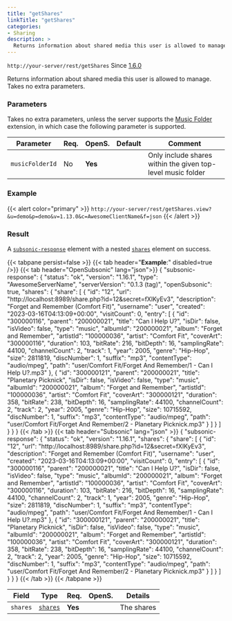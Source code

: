 ```yaml
---
title: "getShares"
linkTitle: "getShares"
categories:
- Sharing
description: >
  Returns information about shared media this user is allowed to manage.
---
```


`http://your-server/rest/getShares` Since [1.6.0](../../subsonic-versions)

Returns information about shared media this user is allowed to manage. Takes no extra parameters.

### Parameters

Takes no extra parameters, unless the server supports the [Music Folder](../../extensions/musicfolder) extension, in which case the following parameter is supported.

| Parameter | Req. | OpenS. | Default | Comment |
| --- | --- | --- | --- | --- |
| `musicFolderId` | No | **Yes** |   | Only include shares within the given top-level music folder |

### Example

{{< alert color="primary" >}} `http://your-server/rest/getShares.view?&u=demo&p=demo&v=1.13.0&c=AwesomeClientName&f=json` {{< /alert >}}

### Result

A [`subsonic-response`](../../responses/subsonic-response) element with a nested [`shares`](../../responses/shares) element on success.

{{< tabpane persist=false >}}
{{< tab header="**Example**:" disabled=true />}}
{{< tab header="OpenSubsonic" lang="json">}}
{
  "subsonic-response": {
    "status": "ok",
    "version": "1.16.1",
    "type": "AwesomeServerName",
    "serverVersion": "0.1.3 (tag)",
    "openSubsonic": true,
    "shares": {
      "share": [
        {
          "id": "12",
          "url": "http://localhost:8989/share.php?id=12&secret=fXlKyEv3",
          "description": "Forget and Remember (Comfort Fit)",
          "username": "user",
          "created": "2023-03-16T04:13:09+00:00",
          "visitCount": 0,
          "entry": [
            {
              "id": "300000116",
              "parent": "200000021",
              "title": "Can I Help U?",
              "isDir": false,
              "isVideo": false,
              "type": "music",
              "albumId": "200000021",
              "album": "Forget and Remember",
              "artistId": "100000036",
              "artist": "Comfort Fit",
              "coverArt": "300000116",
              "duration": 103,
              "bitRate": 216,
              "bitDepth": 16,
              "samplingRate": 44100,
              "channelCount": 2,
              "track": 1,
              "year": 2005,
              "genre": "Hip-Hop",
              "size": 2811819,
              "discNumber": 1,
              "suffix": "mp3",
              "contentType": "audio/mpeg",
              "path": "user/Comfort Fit/Forget And Remember/1 - Can I Help U?.mp3"
            },
            {
              "id": "300000121",
              "parent": "200000021",
              "title": "Planetary Picknick",
              "isDir": false,
              "isVideo": false,
              "type": "music",
              "albumId": "200000021",
              "album": "Forget and Remember",
              "artistId": "100000036",
              "artist": "Comfort Fit",
              "coverArt": "300000121",
              "duration": 358,
              "bitRate": 238,
              "bitDepth": 16,
              "samplingRate": 44100,
              "channelCount": 2,
              "track": 2,
              "year": 2005,
              "genre": "Hip-Hop",
              "size": 10715592,
              "discNumber": 1,
              "suffix": "mp3",
              "contentType": "audio/mpeg",
              "path": "user/Comfort Fit/Forget And Remember/2 - Planetary Picknick.mp3"
            }
          ]
        }
      ]
    }
  }
}
{{< /tab >}}
{{< tab header="Subsonic" lang="json" >}}
{
  "subsonic-response": {
    "status": "ok",
    "version": "1.16.1",
    "shares": {
      "share": [
        {
          "id": "12",
          "url": "http://localhost:8989/share.php?id=12&secret=fXlKyEv3",
          "description": "Forget and Remember (Comfort Fit)",
          "username": "user",
          "created": "2023-03-16T04:13:09+00:00",
          "visitCount": 0,
          "entry": [
            {
              "id": "300000116",
              "parent": "200000021",
              "title": "Can I Help U?",
              "isDir": false,
              "isVideo": false,
              "type": "music",
              "albumId": "200000021",
              "album": "Forget and Remember",
              "artistId": "100000036",
              "artist": "Comfort Fit",
              "coverArt": "300000116",
              "duration": 103,
              "bitRate": 216,
              "bitDepth": 16,
              "samplingRate": 44100,
              "channelCount": 2,
              "track": 1,
              "year": 2005,
              "genre": "Hip-Hop",
              "size": 2811819,
              "discNumber": 1,
              "suffix": "mp3",
              "contentType": "audio/mpeg",
              "path": "user/Comfort Fit/Forget And Remember/1 - Can I Help U?.mp3"
            },
            {
              "id": "300000121",
              "parent": "200000021",
              "title": "Planetary Picknick",
              "isDir": false,
              "isVideo": false,
              "type": "music",
              "albumId": "200000021",
              "album": "Forget and Remember",
              "artistId": "100000036",
              "artist": "Comfort Fit",
              "coverArt": "300000121",
              "duration": 358,
              "bitRate": 238,
              "bitDepth": 16,
              "samplingRate": 44100,
              "channelCount": 2,
              "track": 2,
              "year": 2005,
              "genre": "Hip-Hop",
              "size": 10715592,
              "discNumber": 1,
              "suffix": "mp3",
              "contentType": "audio/mpeg",
              "path": "user/Comfort Fit/Forget And Remember/2 - Planetary Picknick.mp3"
            }
          ]
        }
      ]
    }
  }
}
{{< /tab >}}
{{< /tabpane >}}

| Field |  Type | Req. | OpenS. | Details |
| --- | --- | --- | --- | --- |
| `shares` | [`shares`](../../responses/shares) | **Yes** |     | The shares |
